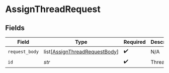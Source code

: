 # AssignThreadRequest


## Fields

| Field                                                                               | Type                                                                                | Required                                                                            | Description                                                                         |
| ----------------------------------------------------------------------------------- | ----------------------------------------------------------------------------------- | ----------------------------------------------------------------------------------- | ----------------------------------------------------------------------------------- |
| `request_body`                                                                      | list[[AssignThreadRequestBody](../../models/operations/assignthreadrequestbody.md)] | :heavy_check_mark:                                                                  | N/A                                                                                 |
| `id`                                                                                | *str*                                                                               | :heavy_check_mark:                                                                  | Thread ID                                                                           |